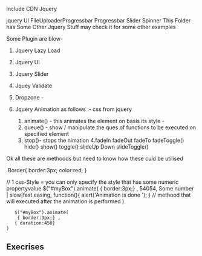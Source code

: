 
Include CDN Jquery 

jquery UI
FileUploaderProgressbar 
Progressbar 
Slider
Spinner
This Folder has Some Other Jquery Stuff may check it for some other examples

Some Plugin are blow-
1. Jquery Lazy Load
2. Jquery UI
3. Jquery Slider
4. Jquey Validate
5. Dropzone - 

1. Jquery Animation as follows :- css from jquery 
    1. animate() - this animates the element on basis its style -
    2. queue() - show / manipulate the ques of functions to be executed on specified element 
    3. stop()- stops the nimation 
    4.fadeIn
    fadeOut
    fadeTo
    fadeToggle()
    hide()
    show()
    toggle()
    slideUp
    Down
    slideToggle() 

Ok all these are methoods but need to know how these culd be utilised 
    <div id="mybox" ></div>
    .Border{
        border:3px;
        color:red;
    }

// 1 css-Style = you can only specify the style that has some numeric propertyvalue 
    $("#myBox").animate(
        { border:3px;} ,
        54054, Some number | slow|fast
        easing,
        function(){
            alert('Animation is done ');
        } // methood that will executed after the animation is performed 
    )

       $("#myBox").animate(
        { border:3px;} ,
       { duration:450}
    )

## Execrises

